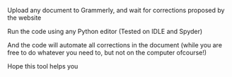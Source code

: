 Upload any document to Grammerly, and wait for corrections proposed by the website

Run the code using any Python editor (Tested on IDLE and Spyder)

And the code will automate all corrections in the document (while you are free to do whatever you need to, but not on the computer ofcourse!)

Hope this tool helps you

